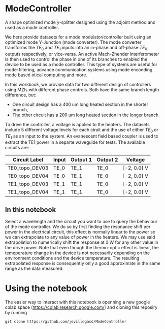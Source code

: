 # ModeController
A shape optimized mode y-splitter designed using the adjoint method and used as a mode controller. 

We here provide datasets for a mode modulator/controller built using an optimized mode Y-Junction (mode converter). The mode converter transforms the $TE_0$ and $TE_1$ inputs into an in-phase and off-phase $TE_0$ outputs respectively, or vice-versa. An active Mach-Zhender interferometer is then used to control the phase in one of its branches to enabled the device to be used as a mode controller. This type of systems are useful for mode-filtering, advance communication systems using mode enconding, mode based otical computing and more. 

In this workbook, we provide data for two different design of controllers using MZIs with different phase controls. Both have the same branch length difference, but:
- One circuit design has a 400 um long heated section in the shorter branch,
- The other circuit has a 200 um long heated section in the longer branch.

To drive the controller, a voltage is applied to the heaters. The datasets include 5 different voltage levels for each ciruit and the use of either $TE_0$ or $TE_1$ as an input to the system. An evanescent field based coupler is used to extract the TE1 power in a separte waveguide for tests. The available circuits are:

| Circuit Label      | Input       |  Output 1   |   Output 2  |   Voltage   |
| -----------        | ----------- | ----------- | ----------- | ----------- |
| TE0_topo_DEV03     | TE_0        | TE_1        | TE_0        | [-2, 0.0] V |
| TE0_topo_DEV04     | TE_0        | TE_1        | TE_0        | [-2, 0.0] V |
| TE1_topo_DEV03     | TE_1        | TE_1        | TE_0        | [-2, 0.0] V |
| TE1_topo_DEV04     | TE_1        | TE_1        | TE_0        | [-2, 0.0] V |

## In this notebook

Select a wavelength and the circuit you want to use to query the behaviour of the mode controller. We do so by first finding the resonance shift per power in the electrical circuit, this effect is normally linear to the power so we can extrapolate to any value of power in the heaters. We may use said extrapolation to numerically shift the response at 0 W for any other value in the drive power. Note that even though the thermo-optic effect is linear, the temeperature change in the device is not necessarily depending on the environment conditions and the device temperature. The resulting extrapolated response is consequently only a good approximate in the same range as the data measured.

# Using the notebook
The easier way to interact with this notebook is openning a new google colab space (https://colab.research.google.com/) and cloning this reposiry by running

```
git clone https://github.com/jevillegasd/ModeController
```
